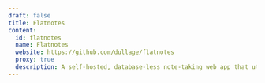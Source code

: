 ```yaml
---
draft: false
title: Flatnotes
content:
  id: flatnotes
  name: Flatnotes
  website: https://github.com/dullage/flatnotes
  proxy: true
  description: A self-hosted, database-less note-taking web app that utilizes a flat folder of markdown files for storage.
---
```

